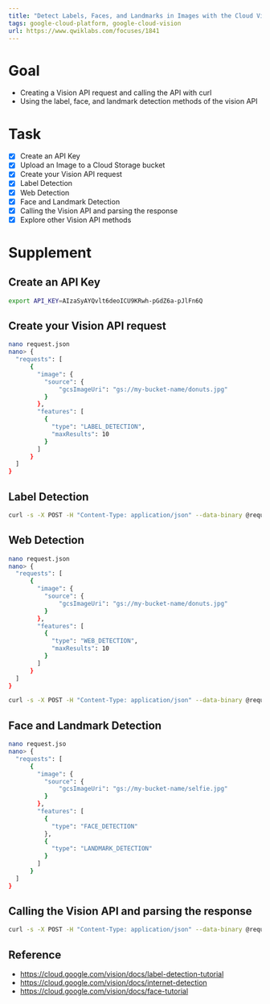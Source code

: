 ```yaml
---
title: "Detect Labels, Faces, and Landmarks in Images with the Cloud Vision API"
tags: google-cloud-platform, google-cloud-vision
url: https://www.qwiklabs.com/focuses/1841
---
```


# Goal
- Creating a Vision API request and calling the API with curl
- Using the label, face, and landmark detection methods of the vision API

# Task
- [x] Create an API Key
- [x] Upload an Image to a Cloud Storage bucket
- [x] Create your Vision API request
- [x] Label Detection
- [x] Web Detection
- [x] Face and Landmark Detection
- [x] Calling the Vision API and parsing the response
- [x] Explore other Vision API methods

# Supplement
## Create an API Key
```sh
export API_KEY=AIzaSyAYQvlt6deoICU9KRwh-pGdZ6a-pJlFn6Q
```

## Create your Vision API request
```sh
nano request.json
nano> {
  "requests": [
      {
        "image": {
          "source": {
              "gcsImageUri": "gs://my-bucket-name/donuts.jpg"
          }
        },
        "features": [
          {
            "type": "LABEL_DETECTION",
            "maxResults": 10
          }
        ]
      }
  ]
}
```

## Label Detection
```sh
curl -s -X POST -H "Content-Type: application/json" --data-binary @request.json  https://vision.googleapis.com/v1/images:annotate?key=${API_KEY}
```

## Web Detection
```sh
nano request.json
nano> {
  "requests": [
      {
        "image": {
          "source": {
              "gcsImageUri": "gs://my-bucket-name/donuts.jpg"
          }
        },
        "features": [
          {
            "type": "WEB_DETECTION",
            "maxResults": 10
          }
        ]
      }
  ]
}

curl -s -X POST -H "Content-Type: application/json" --data-binary @request.json  https://vision.googleapis.com/v1/images:annotate?key=${API_KEY}
```

## Face and Landmark Detection
```sh
nano request.jso
nano> {
  "requests": [
      {
        "image": {
          "source": {
              "gcsImageUri": "gs://my-bucket-name/selfie.jpg"
          }
        },
        "features": [
          {
            "type": "FACE_DETECTION"
          },
          {
            "type": "LANDMARK_DETECTION"
          }
        ]
      }
  ]
}
```

## Calling the Vision API and parsing the response
```sh
curl -s -X POST -H "Content-Type: application/json" --data-binary @request.json  https://vision.googleapis.com/v1/images:annotate?key=${API_KEY}
```

## Reference
- https://cloud.google.com/vision/docs/label-detection-tutorial
- https://cloud.google.com/vision/docs/internet-detection
- https://cloud.google.com/vision/docs/face-tutorial
